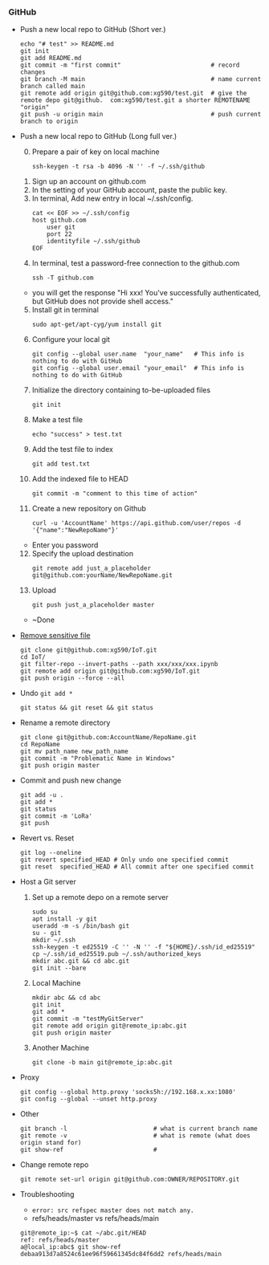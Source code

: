 
### GitHub
* Push a new local repo to GitHub (Short ver.)
  ```shell
  echo "# test" >> README.md
  git init
  git add README.md
  git commit -m "first commit"                         # record changes 
  git branch -M main                                   # name current branch called main
  git remote add origin git@github.com:xg590/test.git  # give the remote depo git@github.  com:xg590/test.git a shorter REMOTENAME "origin"
  git push -u origin main                              # push current branch to origin
  ```
* Push a new local repo to GitHub (Long full ver.)

  0. Prepare a pair of key on local machine
      ```shell
      ssh-keygen -t rsa -b 4096 -N '' -f ~/.ssh/github
      ``` 
  1. Sign up an account on github.com
  2. In the setting of your GitHub account, paste the public key.
  3. In terminal, Add new entry in local ~/.ssh/config.
      ```shell
      cat << EOF >> ~/.ssh/config 
      host github.com
          user git 
          port 22
          identityfile ~/.ssh/github
      EOF
      ``` 
  4. In terminal, test a password-free connection to the github.com
      ```shell
      ssh -T github.com
      ```
  * you will get the response "Hi xxx! You've successfully authenticated, but GitHub does not   provide shell access."
  
  5. Install git in terminal
      ```shell
      sudo apt-get/apt-cyg/yum install git
      ```
  6. Configure your local git
      ```shell
      git config --global user.name  "your_name"   # This info is nothing to do with GitHub
      git config --global user.email "your_email"  # This info is nothing to do with GitHub
      ```
  7. Initialize the directory containing to-be-uploaded files
      ```shell
      git init
      ```
  8. Make a test file
      ```shell
      echo "success" > test.txt
      ```
  9. Add the test file to index 
      ```shell
      git add test.txt
      ```
  10. Add the indexed file to HEAD 
      ```shell
      git commit -m "comment to this time of action"
      ```
  11. Create a new repository on Github 
      ```shell
      curl -u 'AccountName' https://api.github.com/user/repos -d '{"name":"NewRepoName"}'
      ```
  * Enter you password
  12. Specify the upload destination
      ```shell
      git remote add just_a_placeholder git@github.com:yourName/NewRepoName.git
      ```
  13. Upload
      ```shell
      git push just_a_placeholder master
      ```
  * ~Done
* [Remove sensitive file](https://docs.github.com/en/authentication/keeping-your-account-and-data-secure/removing-sensitive-data-from-a-repository)
  ```
  git clone git@github.com:xg590/IoT.git
  cd IoT/
  git filter-repo --invert-paths --path xxx/xxx/xxx.ipynb 
  git remote add origin git@github.com:xg590/IoT.git
  git push origin --force --all
  ```
* Undo `git add *`
  ```
  git status && git reset && git status
  ```  
* Rename a remote directory 
  ```shell
  git clone git@github.com:AccountName/RepoName.git
  cd RepoName
  git mv path_name new_path_name
  git commit -m "Problematic Name in Windows"
  git push origin master
  ```
* Commit and push new change
  ```shell
  git add -u . 
  git add *
  git status 
  git commit -m 'LoRa'
  git push  
  ```
* Revert vs. Reset
  ```
  git log --oneline
  git revert specified_HEAD # Only undo one specified commit
  git reset  specified_HEAD # All commit after one specified commit
  ```
* Host a Git server

  1. Set up a remote depo on a remote server
      ```
      sudo su
      apt install -y git
      useradd -m -s /bin/bash git
      su - git
      mkdir ~/.ssh
      ssh-keygen -t ed25519 -C '' -N '' -f "${HOME}/.ssh/id_ed25519"
      cp ~/.ssh/id_ed25519.pub ~/.ssh/authorized_keys
      mkdir abc.git && cd abc.git
      git init --bare
      ```
  2. Local Machine
      ```
      mkdir abc && cd abc
      git init 
      git add * 
      git commit -m "testMyGitServer"
      git remote add origin git@remote_ip:abc.git
      git push origin master
      ```
  3. Another Machine
      ```
      git clone -b main git@remote_ip:abc.git
      ```
* Proxy
  ```
  git config --global http.proxy 'socks5h://192.168.x.xx:1080' 
  git config --global --unset http.proxy
  ```
* Other 
  ```
  git branch -l                        # what is current branch name
  git remote -v                        # what is remote (what does origin stand for)
  git show-ref                         # 
  ```
* Change remote repo
  ```
  git remote set-url origin git@github.com:OWNER/REPOSITORY.git 
  ```
* Troubleshooting
  * ```error: src refspec master does not match any.```
  * refs/heads/master vs refs/heads/main
  ```
  git@remote_ip:~$ cat ~/abc.git/HEAD
  ref: refs/heads/master
  a@local_ip:abc$ git show-ref
  debaa913d7a8524c61ee96f59661345dc84f6dd2 refs/heads/main
  ```  